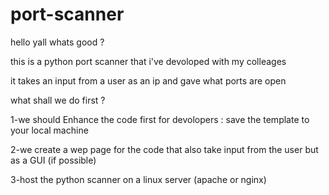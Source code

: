 # port-scanner

hello yall whats good ?

this is a python port scanner that i've devoloped with my colleages 

it takes an input from a user as an ip and gave what ports are open 

what shall we do first ?

1-we should Enhance the code first 
for devolopers : save the template to your local machine

2-we create a wep page for the code that also take input from the user but as a GUI (if possible)

3-host the python scanner on a linux server (apache or nginx)
